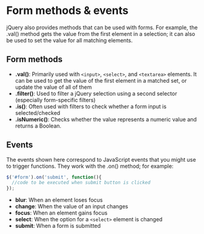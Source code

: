 # Form methods & events

jQuery also provides methods that can be used with forms. For example, the .val() method gets the value from the first element in a selection; it can also be used to set the value for all matching elements.

## Form methods

- **.val()**: Primarily used with `<input>`, `<select>`, and `<textarea>` elements. It can be used to get the value of the first element in a matched set, or update the value of all of them
- **.filter()**: Used to filter a jQuery selection using a second selector (especially form-specific filters)
- **.is()**: Often used with filters to check whether a form input is selected/checked
- **.isNumeric()**: Checks whether the value represents a numeric value and returns a Boolean.

## Events

The events shown here correspond to JavaScript events that you might use to trigger functions. They work with the .on() method; for example:

```js
$('#form').on('submit', function(){
  //code to be executed when submit button is clicked
});
```

- **blur**: When an element loses focus
- **change**: When the value of an input changes
- **focus**: When an element gains focus
- **select**: When the option for a `<select>` element is changed
- **submit**: When a form is submitted
